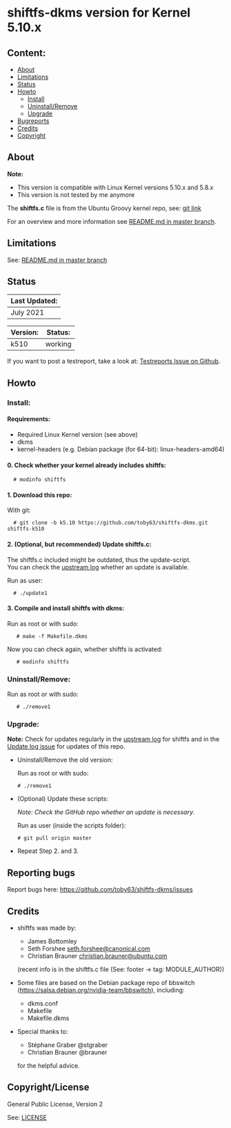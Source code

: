 
# shiftfs-dkms version for Kernel 5.10.x

Content:
--------
* [About](#about)
* [Limitations](#limitations)
* [Status](#status)
* [Howto](#howto)
    * [Install](#install)
    * [Uninstall/Remove](#uninstallremove)
    * [Upgrade](#upgrade)
* [Bugreports](#reporting-bugs)
* [Credits](#credits)
* [Copyright](#copyrightlicense)


## About

**Note:** 

- This version is compatible with Linux Kernel versions 5.10.x and 5.8.x
- This version is not tested by me anymore

The **shiftfs.c** file is from the Ubuntu Groovy kernel repo, see: [git link](https://git.launchpad.net/~ubuntu-kernel/ubuntu/+source/linux/+git/groovy/tree/fs/shiftfs.c)

For an overview and more information see [README.md in master branch](https://github.com/toby63/shiftfs-dkms/blob/master/README.md).

## Limitations

See: [README.md in master branch](https://github.com/toby63/shiftfs-dkms#known-issues)

## Status

| Last Updated: |
| --- |
| July 2021 |

| Version: | Status: |
| --- | --- | 
| k510 | working | 

If you want to post a testreport, take a look at: [Testreports Issue on Github](https://github.com/toby63/shiftfs-dkms/issues/3).

## Howto

### Install:

#### Requirements:
 * Required Linux Kernel version (see above)
 * dkms
 * kernel-headers (e.g. Debian package (for 64-bit): linux-headers-amd64)

#### 0. Check whether your kernel already includes shiftfs:

      # modinfo shiftfs

#### 1. Download this repo:
  
 With git:

      # git clone -b k5.10 https://github.com/toby63/shiftfs-dkms.git shiftfs-k510


#### 2. (Optional, but recommended) Update shiftfs.c:

 The shiftfs.c included might be outdated, thus the update-script.   
 You can check the [upstream log](https://git.launchpad.net/~ubuntu-kernel/ubuntu/+source/linux/+git/groovy/log/fs/shiftfs.c) whether an update is available.

 Run as user:

      # ./update1


#### 3. Compile and install shiftfs with dkms:

 Run as root or with sudo:

       # make -f Makefile.dkms

 Now you can check again, whether shiftfs is activated:

       # modinfo shiftfs

### Uninstall/Remove:  

   Run as root or with sudo:

       # ./remove1
       
### Upgrade:

**Note:** Check for updates regularly in the [upstream log](https://git.launchpad.net/~ubuntu-kernel/ubuntu/+source/linux/+git/groovy/log/fs/shiftfs.c) for shiftfs and in the [Update log issue](https://github.com/toby63/shiftfs-dkms/issues/12) for updates of this repo.
 
 * Uninstall/Remove the old version:

   Run as root or with sudo:

       # ./remove1

 * (Optional) Update these scripts:
   
   _Note: Check the GitHub repo whether an update is necessary._
   
   Run as user (inside the scripts folder):
       
       # git pull origin master
 
 * Repeat Step 2. and 3.


## Reporting bugs

 Report bugs here:
 https://github.com/toby63/shiftfs-dkms/issues


## Credits

* shiftfs was made by:
   * James Bottomley
   * Seth Forshee <seth.forshee@canonical.com>
   * Christian Brauner <christian.brauner@ubuntu.com>   
   
   (recent info is in the shiftfs.c file (See: footer -> tag: MODULE_AUTHOR))

* Some files are based on the Debian package repo of bbswitch (https://salsa.debian.org/nvidia-team/bbswitch), including:
   * dkms.conf
   * Makefile
   * Makefile.dkms
   
* Special thanks to:
   * Stéphane Graber @stgraber
   * Christian Brauner @brauner   
   
  for the helpful advice.


## Copyright/License

General Public License, Version 2

See: [LICENSE](LICENSE)
